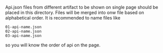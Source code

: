 Api.json files from different artifact to be shown on single page should be placed in this directory. 
Files will be merged into onw file based on alphabetical order. 
It is recommended to name files like
```
01-api-name.json
02-api-name.json
03-api-name.json
```
so you will know the order of api on the page.
